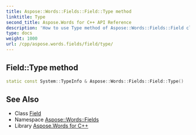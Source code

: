 ```yaml
---
title: Aspose::Words::Fields::Field::Type method
linktitle: Type
second_title: Aspose.Words for C++ API Reference
description: 'How to use Type method of Aspose::Words::Fields::Field class in C++.'
type: docs
weight: 1000
url: /cpp/aspose.words.fields/field/type/
---
```

## Field::Type method




```cpp
static const System::TypeInfo & Aspose::Words::Fields::Field::Type()
```

## See Also

* Class [Field](../)
* Namespace [Aspose::Words::Fields](../../)
* Library [Aspose.Words for C++](../../../)
